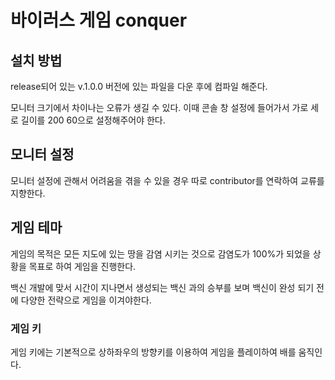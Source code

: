 # 바이러스 게임 conquer

## 설치 방법
release되어 있는 v.1.0.0 버전에 있는 파일을 다운 후에 컴파일 해준다.

모니터 크기에서 차이나는 오류가 생길 수 있다. 이때 콘솔 창 설정에 들어가서 가로 세로 길이를 200 60으로 설정해주어야 한다.

## 모니터 설정

모니터 설정에 관해서 어려움을 겪을 수 있을 경우 따로 contributor를 연락하여 교류를 지향한다.

## 게임 테마
게임의 목적은 모든 지도에 있는 땅을 감염 시키는 것으로 감염도가 100%가 되었을 상황을 목표로 하여 게임을 진행한다.

백신 개발에 맞서 시간이 지나면서 생성되는 백신 과의 승부를 보며 백신이 완성 되기 전에 다양한 전략으로 게임을 이겨야한다.

### 게임 키

게임 키에는 기본적으로 상하좌우의 방향키를 이용하여 게임을 플레이하여 배를 움직인다.
